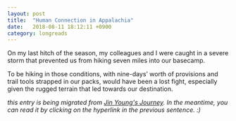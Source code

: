 ```yaml
---
layout: post
title:  "Human Connection in Appalachia"
date:   2018-08-11 18:12:11 +0900
category: longreads
---
```


On my last hitch of the season, my colleagues and I were caught in a severe storm that prevented us from hiking seven miles into our basecamp. 

To be hiking in those conditions, with nine-days’ worth of provisions and trail tools strapped in our packs, would have been a lost fight, especially given the rugged terrain that led towards our destination.

*this entry is being migrated from [Jin Young's Journey](https://jinyoungsjourney.wordpress.com/2018/08/11/human-connection-in-appalachia/). In the meantime, you can read it by clicking on the hyperlink in the previous sentence. :)*
